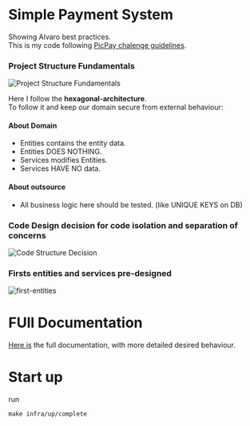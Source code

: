 # Simple Payment System
Showing Alvaro best practices.  
This is my code following [PicPay chalenge guidelines](/readme/chalenge-instructions.md).

### Project Structure Fundamentals

![Project Structure Fundamentals](/readme/project-structure-fundamentals.png)

Here I follow the **hexagonal-architecture**.   
To follow it and keep our domain secure from external behaviour:

#### About Domain
- Entities contains the entity data.
- Entities DOES NOTHING.
- Services modifies Entities.
- Services HAVE NO data.
#### About outsource
- All business logic here should be tested. (like UNIQUE KEYS on DB)


### Code Design decision for code isolation and separation of concerns
![Code Structure Decision](/readme/design-decision-for-code-concerns-isolation.png)

### Firsts entities and services pre-designed
![first-entities](/readme/first-entities.png)

# FUll Documentation
[Here is](/readme/documentation-startup-guide.md) the full documentation, with more detailed desired behaviour.

# Start up
run
```
make infra/up/complete
```
